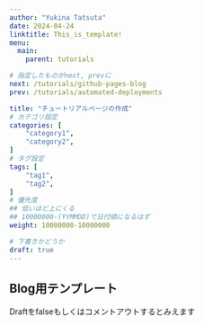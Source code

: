 ```yaml
---
author: "Yukina Tatsuta"
date: 2024-04-24
linktitle: This_is_template!
menu:
  main:
    parent: tutorials

# 指定したものがnext, prevに
next: /tutorials/github-pages-blog
prev: /tutorials/automated-deployments

title: "チュートリアルページの作成"
# カテゴリ設定
categories: [
    "category1",
    "category2",
]
# タグ設定
tags: [
    "tag1",
    "tag2",
]
# 優先度
## 低いほど上にくる
## 10000000-(YYMMDD)で日付順になるはず
weight: 10000000-10000000

# 下書きかどうか
draft: true
---
```



## Blog用テンプレート

Draftをfalseもしくはコメントアウトするとみえます
